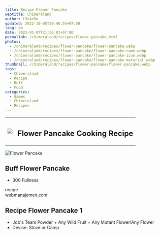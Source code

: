 ```yaml
---
title: Recipe Flower Pancake
webtitle: Chimeraland
author: L3n4r0x
updated: 2022-10-05T20:46:54+07:00
lang: en
date: 2022-01-07T21:56:03+07:00
permalink: /chimeraland/recipes/flower-pancake.html
photos:
  - /chimeraland/recipes/flower-pancake/flower-pancake.webp
  - /chimeraland/recipes/flower-pancake/flower-pancake-name.webp
  - /chimeraland/recipes/flower-pancake/flower-pancake-icon.webp
  - /chimeraland/recipes/flower-pancake/flower-pancake-material.webp
thumbnail: /chimeraland/recipes/flower-pancake/flower-pancake.webp
tags:
  - Chimeraland
  - Recipe
  - Buff
  - Food
categories:
  - Games
  - Chimeraland
  - Recipes
---
```


<section id="bootstrap-wrapper"><link rel="stylesheet" href="https://cdn.statically.io/gh/dimaslanjaka/Web-Manajemen/40ac3225/css/bootstrap-4.5-wrapper.css"/><div class="row mb-2"><div class="col-md-12 mb-2"><table class="table" id="post-info"><tbody><tr><td><img class="d-inline-block me-2" src="/chimeraland/recipes/flower-pancake/flower-pancake-icon.webp" width="auto" height="auto"/></td><td><h1 class="fs-5">Flower Pancake Cooking Recipe</h1></td></tr></tbody></table></div></div><div class="card mb-2"><div class="row g-0"><div class="col-sm-4 position-relative mb-2"><img src="/chimeraland/recipes/flower-pancake/flower-pancake-material.webp" class="card-img fit-cover w-100 h-100" alt="Flower Pancake" data-fancybox="true"/></div><div class="col-sm-8 mb-2"><div class="card-body"><h2 class="card-title fs-5">Buff Flower Pancake</h2><div class="card-text"><ul><li>300 Fullness</li></ul></div><span class="badge rounded-pill bg-dark">recipe</span></div><div class="card-footer text-end text-muted">webmanajemen.com</div></div></div></div><div class="row mb-2"><div class="col-12 col-lg-6 recipe-item mb-2"><div class="card"><div class="card-body"><h2 class="card-title fs-5">Recipe Flower Pancake 1</h2><div class="card-text"><ul><li>Job&#x27;s Tears Powder<span> + </span>Any Wild Fruit<span> + </span>Any Mutant Flower/Any Flower</li><li>Device: Stove or Camp</li></ul></div></div></div></div></div></section>